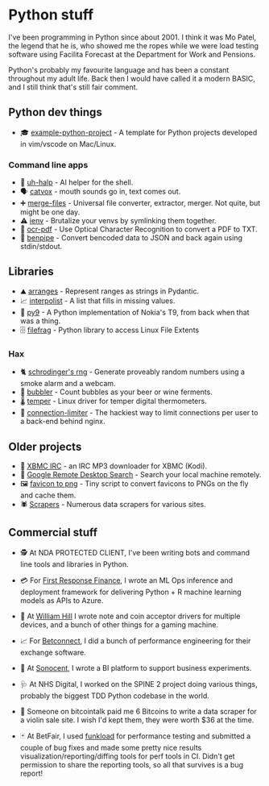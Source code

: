 # Python stuff

I've been programming in Python since about 2001. I think it was Mo Patel, the
legend that he is, who showed me the ropes while we were load testing software
using Facilita Forecast at the Department for Work and Pensions.

Python's probably my favourite language and has been a constant throughout my
adult life. Back then I would have called it a modern BASIC, and I still think
that's still fair comment.

## Python dev things

* 🎓 [example-python-project](https://github.com/bitplane/example-python-project) -
  A template for Python projects developed in vim/vscode on Mac/Linux.

### Command line apps

* 🛟 [uh-halp](uh-halp) -
  AI helper for the shell.
* 🗣️ [catvox](catvox) -
  mouth sounds go in, text comes out.
* ➕ [merge-files](/merge-files) -
  Universal file converter, extractor, merger. Not quite, but might be one day.
* ⚠️  [ienv](/ienv) -
  Brutalize your venvs by symlinking them together.
* 📑 [ocr-pdf](https://github.com/bitplane/ocr-pdf) -
  Use Optical Character Recognition to convert a PDF to TXT.
* 🪈 [benpipe](https://github.com/bitplane/benpipe) -
  Convert bencoded data to JSON and back again using stdin/stdout.

## Libraries

* ⛰️ [arranges](/arranges) -
  Represent ranges as strings in Pydantic.
* 📈 [interpolist](interpolist) -
  A list that fills in missing values.
* 📱 [py9](https://github.com/bitplane/py9) -
  A Python implementation of Nokia's T9, from back when that was a thing.
* 🗄️ [filefrag](https://github.com/bitplane/pyfilefrag) -
  Python library to access Linux File Extents

### Hax

* 🐈 [schrodinger's rng](https://github.com/bitplane/schrodingers-rng) -
  Generate proveably random numbers using a smoke alarm and a webcam.
* 🍾 [bubbler](/log/2012/02/airlock-mic-project) -
  Count bubbles as your beer or wine ferments.
* 🌡️ [temper](https://github.com/bitplane/temper) -
  Linux driver for temper digital thermometers.
* 🐌 [connection-limiter](https://github.com/bitplane/connection-limiter) -
  The hackiest way to limit connections per user to a back-end behind nginx.

## Older projects

* 🎹 [XBMC IRC](xbmc) -
  an IRC MP3 downloader for XBMC (Kodi).
* 🔎 [Google Remote Desktop Search](rgds) -
  Search your local machine remotely.
* 🖼️ [favicon to png](https://github.com/bitplane/favicon-to-png) -
  Tiny script to convert favicons to PNGs on the fly and cache them.
* 🕷️ [Scrapers](scrapers) -
  Numerous data scrapers for various sites.

## Commercial stuff

* 🕵️ At NDA PROTECTED CLIENT, I've been writing bots and command line tools and
  libraries in Python.

* 💳 For [First Response Finance](https://www.firstresponsefinance.co.uk/), I
  wrote an ML Ops inference and deployment framework for delivering Python + R
  machine learning models as APIs to Azure.

* 🎰 At [William Hill](https://www.williamhill.com/) I wrote note and coin
  acceptor drivers for multiple devices, and a bunch of other things for a
  gaming machine.

* 📈 For [Betconnect](https://www.betconnect.com/), I did a bunch of performance
  engineering for their exchange software.

* 🦻 At [Sonocent](https://glean.co/), I wrote a BI platform to support business
  experiments.

* 🩺 At NHS Digital, I worked on the SPINE 2 project doing various things, probably
  the biggest TDD Python codebase in the world.

* 🎻 Someone on bitcointalk paid me 6 Bitcoins to write a data scraper for a
  violin sale site. I wish I'd kept them, they were worth $36 at the time.

* 🃏 At BetFair, I used [funkload](https://github.com/nuxeo/funkload) for
  performance testing and submitted a couple of bug fixes and made some pretty
  nice results visualization/reporting/diffing tools for perf tools in CI.
  Didn't get permission to share the reporting tools, so all that survives is
  a bug report!
